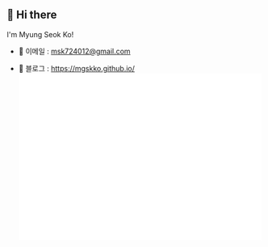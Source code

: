 ## 👋 Hi there
I'm Myung Seok Ko!

* 👔 이메일 : msk724012@gmail.com

* 🌱 블로그 : https://mgskko.github.io/
 ![Metrics](/github-metrics-mgskko.svg)

<!--
**mgskko/mgskko** is a ✨ _special_ ✨ repository because its `README.md` (this file) appears on your GitHub profile.

Here are some ideas to get you started:

- 🔭 I’m currently working on ...
- 🌱 I’m currently learning ...
- 👯 I’m looking to collaborate on ...
- 🤔 I’m looking for help with ...
- 💬 Ask me about ...
- 📫 How to reach me: ...
- 😄 Pronouns: ...
- ⚡ Fun fact: ...
-->
